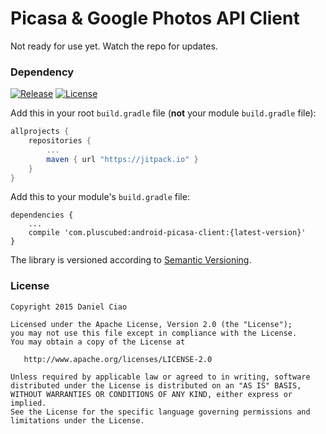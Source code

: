 # Picasa & Google Photos API Client

Not ready for use yet. Watch the repo for updates.

### Dependency

[![Release](https://img.shields.io/github/release/plusCubed/android-picasa-client.svg?label=JitPack)](https://jitpack.io/#com.pluscubed/android-picasa-client) [![License](https://img.shields.io/badge/license-Apache%202-4EB1BA.svg?style=flat-square)](https://www.apache.org/licenses/LICENSE-2.0.html)


Add this in your root `build.gradle` file (**not** your module `build.gradle` file):

```gradle
allprojects {
	repositories {
		...
		maven { url "https://jitpack.io" }
	}
}
```

Add this to your module's `build.gradle` file:

```Gradle
dependencies {
	...
	compile 'com.pluscubed:android-picasa-client:{latest-version}'
}
```

The library is versioned according to [Semantic Versioning](http://semver.org/).

### License

```
Copyright 2015 Daniel Ciao

Licensed under the Apache License, Version 2.0 (the "License");
you may not use this file except in compliance with the License.
You may obtain a copy of the License at

   http://www.apache.org/licenses/LICENSE-2.0

Unless required by applicable law or agreed to in writing, software
distributed under the License is distributed on an "AS IS" BASIS,
WITHOUT WARRANTIES OR CONDITIONS OF ANY KIND, either express or implied.
See the License for the specific language governing permissions and
limitations under the License.
```
